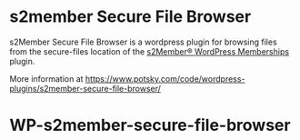 s2member Secure File Browser
============================

s2Member Secure File Browser is a wordpress plugin for browsing files from the secure-files location of the [s2Member® WordPress Memberships](http://wordpress.org/extend/plugins/s2member/ "s2Member") plugin.

More information at https://www.potsky.com/code/wordpress-plugins/s2member-secure-file-browser/

# WP-s2member-secure-file-browser
